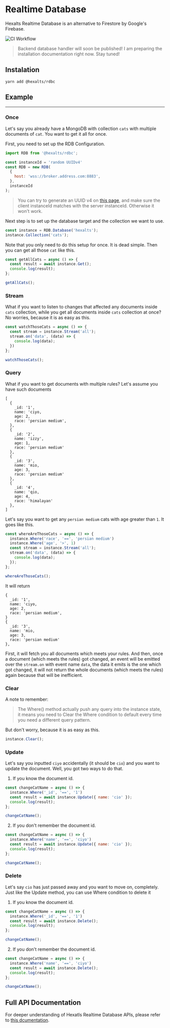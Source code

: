 # Realtime Database

Hexalts Realtime Database is an alternative to Firestore by Google's Firebase.

![CI Workflow](https://github.com/hexalts/rdbc/actions/workflows/main.yml/badge.svg)

> Backend database handler will soon be published! I am preparing the installation documentation right now. Stay tuned!

## Instalation

```shell
yarn add @hexalts/rdbc
```

## Example

---

### Once

Let's say you already have a MongoDB with collection `cats` with multiple documents of `cat`. You want to get it all for once.

First, you need to set up the RDB Configuration.

```javascript
import RDB from '@hexalts/rdbc';

const instanceId = 'random UUIDv4'
const RDB = new RDB(
  {
    host: 'wss://broker.address.com:8883',
  },
  instanceId
);

```

> You can try to generate an UUID v4 on [this page](https://www.uuidgenerator.net/version4), and make sure the client instanceId matches with the server instanceId. Otherwise it won't work.

Next step is to set up the database target and the collection we want to use.

```javascript
const instance = RDB.Database('hexalts');
instance.Collection('cats');
```

Note that you only need to do this setup for once. It is dead simple. Then you can get all those `cat` like this.

```javascript
const getAllCats = async () => {
  const result = await instance.Get();
  console.log(result);
};

getAllCats();
```

### Stream

What if you want to listen to changes that affected any documents inside `cats` collection, while you get all documents inside `cats` collection at once? No worries, because it is as easy as this.

```javascript
const watchThoseCats = async () => {
  const stream = instance.Stream('all');
  stream.on('data', (data) => {
    console.log(data);
  })
};

watchThoseCats();
```

### Query

What if you want to get documents with multiple rules? Let's assume you have such documents

```
[
  {
    _id: '1',
    name: 'ciyo,
    age: 2,
    race: 'persian medium',
  },
  {
    _id: '2',
    name: 'izzy',
    age: 1,
    race: 'persian medium'
  },
  {
    _id: '3',
    name: 'mio,
    age: 3,
    race: 'persian medium'
  },
  {
    _id: '4',
    name: 'qio,
    age: 4,
    race: 'himalayan'
  },
]

```

Let's say you want to get any `persian medium` cats with age greater than `1`. It goes like this.

```javascript
const whereAreThoseCats = async () => {
  instance.Where('race', '==', 'persian medium')
  instance.Where('age', '>', 1)
  const stream = instance.Stream('all');
  stream.on('data', (data) => {
    console.log(data);
  });
};

whereAreThoseCats();
```

It will return

```
{
  _id: '1',
  name: 'ciyo,
  age: 2,
  race: 'persian medium',
}
{
  _id: '3',
  name: 'mio,
  age: 3,
  race: 'persian medium'
},
```

First, it will fetch you all documents which meets your rules. And then, once a document (which meets the rules) got changed, an event will be emitted over the `stream.on` with event name `data`, the data it emits is the one which got changed, it will not return the whole documents (which meets the rules) again because that will be inefficient.

### Clear

A note to remember:

>The Where() method actually push any query into the instance state, it means you need to Clear the Where condition to default every time you need a different query pattern.

But don't worry, because it is as easy as this.

```javascript
instance.Clear();
```

### Update

Let's say you inputted `ciyo` accidentally (it should be `cio`) and you want to update the document. Well, you got two ways to do that.

1. If you know the document id.

```javascript
const changeCatName = async () => {
  instance.Where('_id', '==', '1')
  const result = await instance.Update({ name: 'cio' });
  console.log(result);
};

changeCatName();
```
2. If you don't remember the document id.

```javascript
const changeCatName = async () => {
  instance.Where('name', '==', 'ciyo')
  const result = await instance.Update({ name: 'cio' });
  console.log(result);
};

changeCatName();
```
### Delete
Let's say `cio` has just passed away and you want to move on, completely. Just like the Update method, you can use Where condition to delete it


1. If you know the document id.

```javascript
const changeCatName = async () => {
  instance.Where('_id', '==', '1')
  const result = await instance.Delete();
  console.log(result);
};

changeCatName();
```
2. If you don't remember the document id.

```javascript
const changeCatName = async () => {
  instance.Where('name', '==', 'ciyo')
  const result = await instance.Delete();
  console.log(result);
};

changeCatName();
```

## Full API Documentation

For deeper understanding of Hexatls Realtime Database APIs, please refer to [this dcumentation](https://hexalts.github.io/rdbc/classes/default.html).